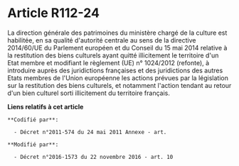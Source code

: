 # Article R112-24

La  direction générale des patrimoines du ministère chargé de la culture  est habilitée, en sa qualité d'autorité centrale au
sens de la directive  2014/60/UE du Parlement européen et du Conseil du 15 mai 2014 relative  à la restitution des biens
culturels ayant quitté illicitement le  territoire d'un Etat membre et modifiant le règlement (UE) n° 1024/2012  (refonte), à
introduire auprès des juridictions françaises et des  juridictions des autres Etats membres de l'Union européenne les actions
prévues par la législation sur la restitution des biens culturels, et  notamment l'action tendant au retour d'un bien
culturel sorti  illicitement du territoire français.

**Liens relatifs à cet article**

	**Codifié par**:

	  - Décret n°2011-574 du 24 mai 2011 Annexe - art.

	**Modifié par**:

	  - Décret n°2016-1573 du 22 novembre 2016 - art. 10
